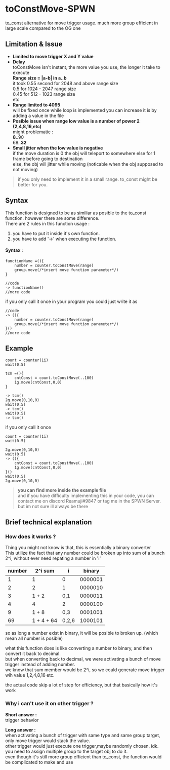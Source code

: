 # toConstMove-SPWN

to_const alternative for move trigger usage. much more group efficient in large scale compared to the OG one

## Limitation & Issue      

- **Limited to move trigger X and Y value**
- **Delay**  
    toConstMove isn't instant, the more value you use, the longer it take to execute  
    **Range size = |a-b| in a..b**  
    it took 0.55 second for 2048 and above range size  
    0.5 for 1024 - 2047 range size  
    0.45 for 512 - 1023 range size  
    etc   
- **Range limited to 4095**  
    will be fixed once while loop is implemented
    you can increase it is by adding a value in the file
- **Posible issue when range low value is a number of power 2 (2,4,8,16,etc)**  
    might problematic :   
    **8**..90  
    68..**32**  
- **Small jitter when the low value is negative**  
    if the move duration is 0 the obj will teleport to somewhere else for 1 frame before going to destination  
    else, the obj will jitter while moving (noticable when the obj supposed to not moving)

>if you only need to implement it in a small range. to_const might be better for you.

## Syntax

This function is designed to be as similiar as posible to the to_const function. however there are some difference.   
There are 2 rules in this function usage :
1. you have to put it inside it's own function.  
2. you have to add '->' when executing the function.  

#### Syntax :

```spwn
functionName =(){
    number = counter.toConstMove(range)
    group.move(/*insert move function parameter*/)
}

//code
-> functionName()
//more code
```

if you only call it once in your program you could just write it as
```spwn
//code
-> (){
    number = counter.toConstMove(range)
    group.move(/*insert move function parameter*/)
}()
//more code
```
## Example

```spwn
count = counter(1i)
wait(0.5)

tcm =(){
    cntConst = count.toConstMove(..100)
    1g.move(cntConst,0,0)
}

-> tcm()
2g.move(0,10,0)
wait(0.5)
-> tcm()
wait(0.5)
-> tcm()
```

if you only call it once
```spwn
count = counter(1i)
wait(0.5)

2g.move(0,10,0)
wait(0.5)
-> (){
    cntConst = count.toConstMove(..100)
    1g.move(cntConst,0,0)
}()
wait(0.5)
2g.move(0,10,0)
```

>__you can find more inside the example file__  
and if you have difficulty implementing this in your code, you can contact me on discord Reamuji#9847 or tag me in the SPWN Server. but im not sure ill always be there

## Brief technical explanation

### How does it works ?

Thing you might not know is that, this is essentially a binary converter  
This utilize the fact that any number could be broken up into sum of a bunch 2^i, without ever need repating a number in 'i'

| number | 2^i sum    | i     | binary  |
|--------|------------|-------|---------|
| 1      | 1          | 0     | 0000001 |
| 2      | 2          | 1     | 0000010 |
| 3      | 1 + 2      | 0,1   | 0000011 |
| 4      | 4          | 2     | 0000100 |
| 9      | 1 + 8      | 0,3   | 0001001 |
| 69     | 1 + 4 + 64 | 0,2,6 | 1000101 |

so as long a number exist in binary, it will be posible to broken up. (which mean all number is posible)

what this function does is like converting a number to binary, and then convert it back to decimal.  
but when converting back to decimal, we were activating a bunch of move trigger instead of adding number.  
we know that sum member would be 2^i, so we could generate move trigger wih value 1,2,4,8,16 etc.

the actual code skip a lot of step for efficiency, but that basically how it's work

### Why i can't use it on other trigger ?

**Short answer :**  
trigger behavior  

**Long answer :**  
when activating a bunch of trigger with same type and same group target, only move trigger would stack the value.  
other trigger would just execute one trigger,maybe randomly chosen, idk. you need to assign multiple group to the target obj to do it.  
even though it's still more group efficient than to_const, the function would be complicated to make and use
